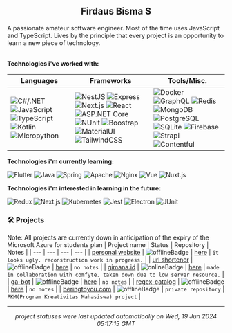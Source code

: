 <h2 align="center">Firdaus Bisma S</h2>
A passionate amateur software engineer. Most of the time uses JavaScript and TypeScript. Lives by the principle that every project is an opportunity to learn a new piece of technology.  
</br> </br>

**Technologies i've worked with:**

| Languages | Frameworks | Tools/Misc. |
| --- | --- | --- |
| ![C#/.NET](https://img.shields.io/badge/C%23%2F.NET-%23546e7a?style=flat&labelColor=37474&logo=dotnet&logoColor=white) ![JavaScript](https://img.shields.io/badge/JavaScript-%23546e7a?style=flat&labelColor=37474&logo=javascript&logoColor=white) ![TypeScript](https://img.shields.io/badge/TypeScript-%23546e7a?style=flat&labelColor=37474&logo=typescript&logoColor=white) ![Kotlin](https://img.shields.io/badge/Kotlin-%23546e7a?style=flat&labelColor=37474&logo=kotlin&logoColor=white) ![Micropython](https://img.shields.io/badge/Micropython-%23546e7a?style=flat&labelColor=37474&logo=micropython&logoColor=white) | ![NestJS](https://img.shields.io/badge/NestJS-%23546e7a?style=flat&labelColor=37474&logo=nestjs&logoColor=white) ![Express](https://img.shields.io/badge/Express-%23546e7a?style=flat&labelColor=37474&logo=express&logoColor=white) ![Next.js](https://img.shields.io/badge/Next.js-%23546e7a?style=flat&labelColor=37474&logo=nextdotjs&logoColor=white) ![React](https://img.shields.io/badge/React-%23546e7a?style=flat&labelColor=37474&logo=react&logoColor=white) ![ASP.NET Core](https://img.shields.io/badge/ASP.NET%20Core-%23546e7a?style=flat&labelColor=37474) ![NUnit](https://img.shields.io/badge/NUnit-%23546e7a?style=flat&labelColor=37474) ![Boostrap](https://img.shields.io/badge/Boostrap-%23546e7a?style=flat&labelColor=37474&logo=bootstrap&logoColor=white) ![MaterialUI](https://img.shields.io/badge/MaterialUI-%23546e7a?style=flat&labelColor=37474&logo=materialui&logoColor=white) ![TailwindCSS](https://img.shields.io/badge/TailwindCSS-%23546e7a?style=flat&labelColor=37474&logo=tailwindcss&logoColor=white) | ![Docker](https://img.shields.io/badge/Docker-%23546e7a?style=flat&labelColor=37474&logo=docker&logoColor=white) ![GraphQL](https://img.shields.io/badge/GraphQL-%23546e7a?style=flat&labelColor=37474&logo=graphql&logoColor=white) ![Redis](https://img.shields.io/badge/Redis-%23546e7a?style=flat&labelColor=37474&logo=redis&logoColor=white) ![MongoDB](https://img.shields.io/badge/MongoDB-%23546e7a?style=flat&labelColor=37474&logo=mongodb&logoColor=white) ![PostgreSQL](https://img.shields.io/badge/PostgreSQL-%23546e7a?style=flat&labelColor=37474&logo=postgresql&logoColor=white) ![SQLite](https://img.shields.io/badge/SQLite-%23546e7a?style=flat&labelColor=37474&logo=sqlite&logoColor=white) ![Firebase](https://img.shields.io/badge/Firebase-%23546e7a?style=flat&labelColor=37474&logo=firebase&logoColor=white) ![Strapi](https://img.shields.io/badge/Strapi-%23546e7a?style=flat&labelColor=37474&logo=strapi&logoColor=white) ![Contentful](https://img.shields.io/badge/Contentful-%23546e7a?style=flat&labelColor=37474&logo=contentful&logoColor=white) |

**Technologies i'm currently learning:**

![Flutter](https://img.shields.io/badge/Flutter-%23546e7a?style=flat&labelColor=37474&logo=flutter&logoColor=white) ![Java](https://img.shields.io/badge/Java-%23546e7a?style=flat&labelColor=37474&logo=java&logoColor=white) ![Spring](https://img.shields.io/badge/Spring-%23546e7a?style=flat&labelColor=37474&logo=spring&logoColor=white) ![Apache](https://img.shields.io/badge/Apache-%23546e7a?style=flat&labelColor=37474&logo=apache&logoColor=white) ![Nginx](https://img.shields.io/badge/Nginx-%23546e7a?style=flat&labelColor=37474&logo=nginx&logoColor=white) ![Vue](https://img.shields.io/badge/Vue-%23546e7a?style=flat&labelColor=37474&logo=vuedotjs&logoColor=white) ![Nuxt.js](https://img.shields.io/badge/Nuxt.js-%23546e7a?style=flat&labelColor=37474&logo=nuxtdotjs&logoColor=white)

**Technologies i'm interested in learning in the future:**

![Redux](https://img.shields.io/badge/Redux-%23546e7a?style=flat&labelColor=37474&logo=redux&logoColor=white) ![Next.js](https://img.shields.io/badge/Next.js-%23546e7a?style=flat&labelColor=37474&logo=nextdotjs&logoColor=white) ![Kubernetes](https://img.shields.io/badge/Kubernetes-%23546e7a?style=flat&labelColor=37474&logo=kubernetes&logoColor=white) ![Jest](https://img.shields.io/badge/Jest-%23546e7a?style=flat&labelColor=37474&logo=jest&logoColor=white) ![Electron](https://img.shields.io/badge/Electron-%23546e7a?style=flat&labelColor=37474&logo=electron&logoColor=white) ![JUnit](https://img.shields.io/badge/JUnit-%23546e7a?style=flat&labelColor=37474&logo=junit5&logoColor=white)

### 🛠 Projects
Note: All projects are currently down in anticipation of the expiry of the Microsoft Azure for students plan
| Project name | Status | Repository | Notes |
| --- | --- | --- | --- |
| [personal website](https://gldnpz.com) | ![offlineBadge](https://img.shields.io/badge/%3F-failure-e53935) | [here](https://github.com/gldnpz17/gldnpz.com) | `it looks ugly. reconstruction work in progress.` |
| [url shortener](https://short.gldnpz.com) | ![offlineBadge](https://img.shields.io/badge/%3F-failure-e53935) | [here](https://github.com/gldnpz17/url-shortener) | `no notes` |
| [gimana.id](https://gimana.id) | ![onlineBadge](https://img.shields.io/badge/200-online-%234caf50) | [here](https://github.com/gldnpz17/gimana.id) | `made in collaboration with comfyte. taken down due to low server resource.` |
| [ga-bot](https://gabot.gldnpz.com/status) | ![offlineBadge](https://img.shields.io/badge/%3F-failure-e53935) | [here](https://github.com/gldnpz17/ga-bot) | `no notes` |
| [regex-catalog](https://regex.gldnpz.com) | ![offlineBadge](https://img.shields.io/badge/%3F-failure-e53935) | [here](https://github.com/gldnpz17/regex-catalog) | `no notes` |
| [beringtoyou.com](https://beringtoyou.com) | ![offlineBadge](https://img.shields.io/badge/%3F-failure-e53935) | `private repository` | `PKM(Program Kreativitas Mahasiswa) project` |

---
*<p align="center">project statuses were last updated automatically on Wed, 19 Jun 2024 05:17:15 GMT</p>*
